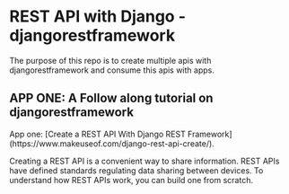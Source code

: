 # REST API with Django - djangorestframework

<p>
The purpose of this repo is to create multiple apis with djangorestframework
and consume this apis with apps.
</p>

## APP ONE: A Follow along tutorial on djangorestframework

<p>App one: [Create a REST API With Django REST Framework](https://www.makeuseof.com/django-rest-api-create/).
</p>
<p>Creating a REST API is a convenient way to share information. REST APIs have defined standards regulating data sharing between devices. To understand how REST APIs work, you can build one from scratch.</p>